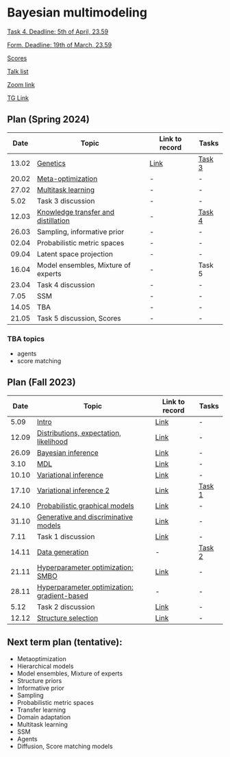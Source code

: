 # Bayesian multimodeling

[Task 4. Deadline: 5th of April, 23.59](task4)

[Form. Deadline: 19th of March, 23.59](https://docs.google.com/forms/d/e/1FAIpQLSe4rtpavh1P45Dj6Fd6dllDecDrbUGfOfzipGeFiOcywlcLxw/viewform?usp=sf_link)

[Scores](eval.md)

[Talk list](talks.md)

[Zoom link](https://m1p.org/go_zoom2)

[TG Link](https://t.me/+YBDnIqjIZVNjMDQy)


## Plan (Spring 2024)
|Date|Topic|Link to record|Tasks|
| --- | --- | --- | --- |
| 13.02 | [Genetics](slides/slides_12_evolution.pdf) | [Link](https://youtu.be/uX7KHkDjDL0?si=VkrnxwQ_v5tGopOb) | [Task 3](task3) |
| 20.02 | [Meta-optimization](slides/slides_13_meta.pdf) | - | - |
| 27.02 |  [Multitask learning](slides/slides_14_mtask.pdf)  | - | - |
| 5.02 |  Task 3 discussion | - | - |
| 12.03 |[Knowledge transfer and distillation](slides/slides_15_transfer.pdf) | - | [Task 4](task4) | 
| 26.03 |  Sampling, informative prior  | - | - |
| 02.04 |  Probabilistic metric spaces  | - | - |
| 09.04 | Latent space projection | - | - |
| 16.04 | Model ensembles, Mixture of experts  | - |  Task 5 |
| 23.04 | Task 4 discussion | - | - |
| 7.05 |  SSM  | - | - |
| 14.05 | TBA | - | - |
| 21.05 | Task 5 discussion, Scores | - |  - |

### TBA topics
* agents
* score matching


## Plan (Fall 2023)
|Date|Topic|Link to record|Tasks|
| --- | --- | --- | --- |
| 5.09 |  [Intro](slides/slides_0_intro.pdf) | [Link](https://www.youtube.com/watch?v=DJ4QJih3baQ&list=PLk4h7dmY2eYHBhMFKmuAwtkI2xMKGwTrU&index=1) | - |
| 12.09 | [Distributions, expectation, likelihood](slides/slides_1_distributions.pdf) | [Link](https://www.youtube.com/watch?v=JjY9M-Oy2-o&list=PLk4h7dmY2eYHBhMFKmuAwtkI2xMKGwTrU&index=2) | - |
| 26.09 |  [Bayesian inference](slides/slides_2_inference.pdf)  | [Link](https://www.youtube.com/watch?v=ExJlBwRwUfk&list=PLk4h7dmY2eYHBhMFKmuAwtkI2xMKGwTrU&index=3) | - |
| 3.10 | [MDL](slides/slides_3_mdl.pdf)  | [Link](https://www.youtube.com/watch?v=OCbuMRgvr0E&t=3s) | - |
| 10.10 | [Variational inference](slides/slides_4_var1.pdf)  | [Link](https://www.youtube.com/watch?v=AB3UVtGrJvE&list=PLk4h7dmY2eYHBhMFKmuAwtkI2xMKGwTrU&index=5) | - | 
| 17.10 |  [Variational inference 2](slides/slides_5_var2.pdf)  | [Link](https://www.youtube.com/watch?v=uZ8Ci_QJLs0) | [Task 1](task1) |
| 24.10 |   [Probabilistic graphical models](slides/slides_6_graph.pdf)  | [Link](https://www.youtube.com/watch?v=FPJpJLQSCks) | - |
| 31.10 | [Generative and discriminative models](slides/slides_7_gendisc.pdf) | [Link](https://youtu.be/pztiCWHS6Jw?si=tX8nOaFMePDY2LVP) | - |
| 7.11 |  Task 1 discussion | [Link](https://youtu.be/MDoI3_85mCw?si=JuBW63uznxZmAUu6) | - |
| 14.11 | [Data generation](slides/slides_8_generative.pdf)  | - | [Task 2](task2) |
| 21.11 |  [Hyperparameter optimization: SMBO](slides/slides_9_smbo.pdf) | [Link](https://youtu.be/dhbUD02b9v0?si=JwFRTR1_zXrmITj6) | - |
| 28.11 |  [Hyperparameter optimization: gradient-based](slides/slides_10_grad_hyper.pdf) | - | - |
| 5.12 | Task 2 discussion | [Link](https://youtu.be/k6uzx4Cs2Ig?si=wH0w44ETcnkEunZX) | - |
| 12.12 | [Structure selection](slides/slides_11_structure.pdf)  | [Link](https://youtu.be/fwAm2UVCO_c?si=RAfPRA8xEq0Wneo8) |  - |

## Next term plan (tentative):
* Metaoptimization
* Hierarchical models
* Model ensembles, Mixture of experts
* Structure priors
* Informative prior
* Sampling
* Probabilistic metric spaces
* Transfer learning
* Domain adaptation
* Multitask learning
* SSM
* Agents
* Diffusion, Score matching models
